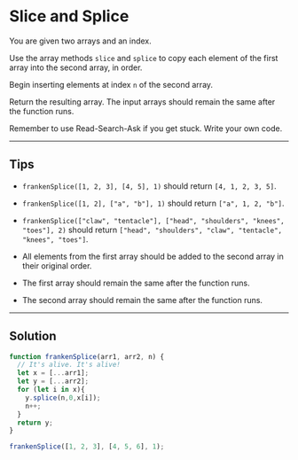 # Slice and Splice

You are given two arrays and an index.

Use the array methods `slice` and `splice` to copy each element of the first array into the second array, in order.

Begin inserting elements at index `n` of the second array.

Return the resulting array. The input arrays should remain the same after the function runs.

Remember to use Read-Search-Ask if you get stuck. Write your own code.

---

## Tips

- `frankenSplice([1, 2, 3], [4, 5], 1)` should return `[4, 1, 2, 3, 5]`.

- `frankenSplice([1, 2], ["a", "b"], 1)` should return `["a", 1, 2, "b"]`.

- `frankenSplice(["claw", "tentacle"], ["head", "shoulders", "knees", "toes"], 2)` should return `["head", "shoulders", "claw", "tentacle", "knees", "toes"]`.

- All elements from the first array should be added to the second array in their original order.

- The first array should remain the same after the function runs.

- The second array should remain the same after the function runs.

---

## Solution

```js
function frankenSplice(arr1, arr2, n) {
  // It's alive. It's alive!
  let x = [...arr1];
  let y = [...arr2];
  for (let i in x){
    y.splice(n,0,x[i]);
    n++;
  }
  return y;
}

frankenSplice([1, 2, 3], [4, 5, 6], 1);
```
